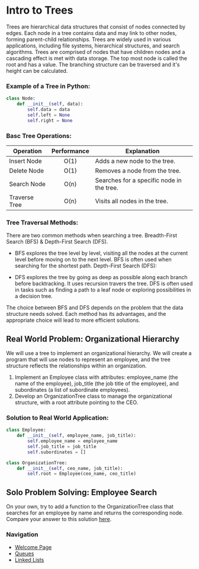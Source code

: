 # Intro to Trees
Trees are hierarchical data structures that consist of nodes connected by edges. Each node in a tree contains data and may link to other nodes, forming parent-child relationships. Trees are widely used in various applications, including file systems, hierarchical structures, and search algorithms. Trees are comprised of nodes that have children nodes and a cascading effect is met with data storage. The top most node is called the root and has a value. The branching structure can be traversed and it's height can be calculated.

### Example of a Tree in Python:
```python
class Node:
    def __init__(self, data):
        self.data = data
        self.left = None
        self.right = None
```
### Basc Tree Operations:

| Operation       | Performance | Explanation |
| --------------- |:-----------:| ----------- | 
|Insert Node	  | O(1)	    | Adds a new node to the tree.
|Delete Node	  | O(1)	    | Removes a node from the tree.
|Search Node	  | O(n)	    | Searches for a specific node in the tree.
|Traverse Tree	  | O(n)	    | Visits all nodes in the tree.

### Tree Traversal Methods:
There are two common methods when searching a tree. Breadth-First Search (BFS) & Depth-First Search (DFS).

- BFS explores the tree level by level, visiting all the nodes at the current level before moving on to the next level.
BFS is often used when searching for the shortest path.
Depth-First Search (DFS):

- DFS explores the tree by going as deep as possible along each branch before backtracking. It uses recursion travers the tree. DFS is often used in tasks such as finding a path to a leaf node or exploring possibilities in a decision tree. 

The choice between BFS and DFS depends on the problem that the data structure needs solved. Each method has its advantages, and the appropriate choice will lead to more efficient solutions.

## Real World Problem: Organizational Hierarchy
We will use a tree to implement an organizational hierarchy. We will create a program that will use nodes to represent an employee, and the tree structure reflects the relationships within an organization.

1. Implement an Employee class with attributes: employee_name (the name of the employee), job_title (the job title of the employee), and subordinates (a list of subordinate employees).
1. Develop an OrganizationTree class to manage the organizational structure, with a root attribute pointing to the CEO.

### Solution to Real World Application:

```py
class Employee:
    def __init__(self, employee_name, job_title):
        self.employee_name = employee_name
        self.job_title = job_title
        self.subordinates = []

class OrganizationTree:
    def __init__(self, ceo_name, job_title):
        self.root = Employee(ceo_name, ceo_title)
```

## Solo Problem Solving: Employee Search
On your own, try to add a function to the OrganizationTree class that searches for an employee by name and returns the corresponding node. Compare your answer to this solution [here](trees_solution.md).

### Navigation
- [Welcome Page](welcome.md)
- [Queues](queues.md)
- [Linked Lists](linked_lists.md)